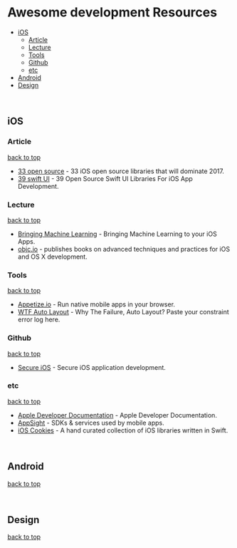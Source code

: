 # Awesome development Resources

- [iOS](#ios)
  - [Article](#article)
  - [Lecture](#lecture)
  - [Tools](#tools)
  - [Github](#github)
  - [etc](#etc)
- [Android](#android)
- [Design](#design)
 
 
## iOS
  
### Article
[back to top](#readme)
* [33 open source](https://medium.com/app-coder-io/33-ios-open-source-libraries-that-will-dominate-2017-4762cf3ce449) - 33 iOS open source libraries that will dominate 2017.
* [39 swift UI](https://medium.mybridge.co/39-open-source-swift-ui-libraries-for-ios-app-development-da1f8dc61a0f) - 39 Open Source Swift UI Libraries For iOS App Development.


### Lecture
[back to top](#readme)
* [Bringing Machine Learning](https://academy.realm.io/posts/altconf-2017-meghan-kane-bringing-machine-learning-to-your-ios-apps) - Bringing Machine Learning to your iOS Apps.
* [objc.io](https://www.objc.io) - publishes books on advanced techniques and practices for iOS and OS X development.


### Tools
[back to top](#readme) 
* [Appetize.io](https://appetize.io) - Run native mobile apps in your browser.
* [WTF Auto Layout](https://www.wtfautolayout.com) - Why The Failure, Auto Layout? Paste your constraint error log here.


### Github
[back to top](#readme) 
* [Secure iOS](https://github.com/felixgr/secure-ios-app-dev) - Secure iOS application development.


### etc
[back to top](#readme) 
* [Apple Developer Documentation](https://developer.apple.com/documentation) - Apple Developer Documentation.
* [AppSight](https://www.appsight.io) - SDKs & services used by mobile apps.
* [iOS Cookies](https://ioscookies.com) - A hand curated collection of iOS libraries written in Swift.
 
 
## Android
[back to top](#readme)  
 
 
## Design
[back to top](#readme)



